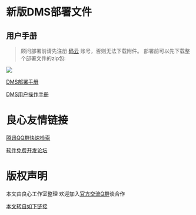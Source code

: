 # 新版DMS部署文件

## 用户手册


> 顾问部署前请先注册 [码云](http://u.720life.cn/g/3e7e8f170da15d1979f4c6b1321cc36b6d95247bc0a1e31f6a7fc599c4564bf9) 账号，否则无法下载附件。
部署前可以先下载整个部署文件的zip包:

![](doc/guide/img/downloadzip.png)


[DMS部署手册](doc/guide/DeployGuide.md)

[DMS用户操作手册](doc/guide/UserGuide.md)



 # 良心友情链接

[腾讯QQ群快速检索](http://u.720life.cn/s/8cf73f7c)

[软件免费开发论坛](http://u.720life.cn/s/bbb01dc0)

# 版权声明 

本文由良心工作室整理 欢迎加入[官方交流Q群](https://u.720life.cn/s/f2316816)谈合作

[本文转自如下链接](http://u.720life.cn/g/2e71d0f0a5c601172267ba20d3a43c6eecf480c19dd1adc43bd29153233f3c7159145f737c0e0639e5d52a13cadea66a97d733b373bcd2348bec963b16f75c68)